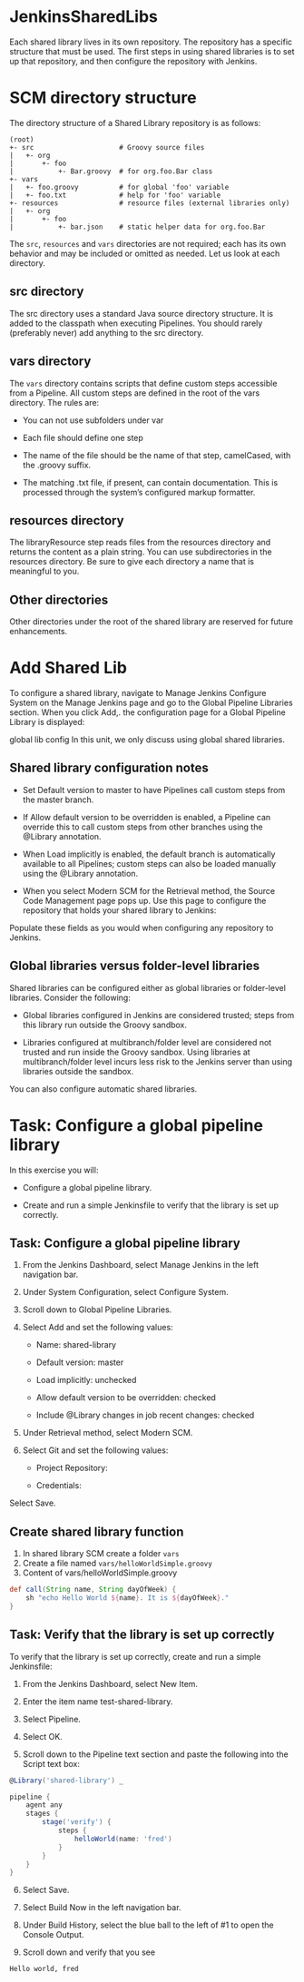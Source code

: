# JenkinsSharedLibs
Each shared library lives in its own repository. The repository has a specific structure that must be used. The first steps in using shared libraries is to set up that repository, and then configure the repository with Jenkins.

# SCM directory structure
The directory structure of a Shared Library repository is as follows:

```
(root)
+- src                     # Groovy source files
|   +- org
|       +- foo
|           +- Bar.groovy  # for org.foo.Bar class
+- vars
|   +- foo.groovy          # for global 'foo' variable
|   +- foo.txt             # help for 'foo' variable
+- resources               # resource files (external libraries only)
|   +- org
|       +- foo
|           +- bar.json    # static helper data for org.foo.Bar
```

The `src`, `resources` and `vars` directories are not required; each has its own behavior and may be included or omitted as needed. Let us look at each directory.

## src directory
The src directory uses a standard Java source directory structure. It is added to the classpath when executing Pipelines. You should rarely (preferably never) add anything to the src directory.

## vars directory
The `vars` directory contains scripts that define custom steps accessible from a Pipeline. All custom steps are defined in the root of the vars directory. The rules are:

- You can not use subfolders under var

- Each file should define one step

- The name of the file should be the name of that step, camelCased, with the .groovy suffix.

- The matching .txt file, if present, can contain documentation. This is processed through the system’s configured markup formatter.

## resources directory
The libraryResource step reads files from the resources directory and returns the content as a plain string. You can use subdirectories in the resources directory. Be sure to give each directory a name that is meaningful to you.

## Other directories
Other directories under the root of the shared library are reserved for future enhancements.



# Add Shared Lib
To configure a shared library, navigate to Manage Jenkins  Configure System on the Manage Jenkins page and go to the Global Pipeline Libraries section. When you click Add,. the configuration page for a Global Pipeline Library is displayed:

global lib config
In this unit, we only discuss using global shared libraries.

## Shared library configuration notes
- Set Default version to master to have Pipelines call custom steps from the master branch.

- If Allow default version to be overridden is enabled, a Pipeline can override this to call custom steps from other branches using the @Library annotation.

- When Load implicitly is enabled, the default branch is automatically available to all Pipelines; custom steps can also be loaded manually using the @Library annotation.

- When you select Modern SCM for the Retrieval method, the Source Code Management page pops up. Use this page to configure the repository that holds your shared library to Jenkins:


Populate these fields as you would when configuring any repository to Jenkins.

## Global libraries versus folder-level libraries
Shared libraries can be configured either as global libraries or folder-level libraries. Consider the following:

- Global libraries configured in Jenkins are considered trusted; steps from this library run outside the Groovy sandbox.

- Libraries configured at multibranch/folder level are considered not trusted and run inside the Groovy sandbox. Using libraries at multibranch/folder level incurs less risk to the Jenkins server than using libraries outside the sandbox.

You can also configure automatic shared libraries.


# Task: Configure a global pipeline library
In this exercise you will:

- Configure a global pipeline library.

- Create and run a simple Jenkinsfile to verify that the library is set up correctly.

## Task: Configure a global pipeline library
1. From the Jenkins Dashboard, select Manage Jenkins in the left navigation bar.

2. Under System Configuration, select Configure System.

3. Scroll down to Global Pipeline Libraries.

4. Select Add and set the following values:

    - Name: shared-library

    - Default version: master

    - Load implicitly: unchecked

    - Allow default version to be overridden: checked

    - Include @Library changes in job recent changes: checked

5. Under Retrieval method, select Modern SCM.

6. Select Git and set the following values:

    - Project Repository: 

    - Credentials: 

Select Save.

## Create shared library function
1. In shared library SCM create a folder `vars`
2. Create a file named `vars/helloWorldSimple.groovy`
3. Content of vars/helloWorldSimple.groovy
```groovy
def call(String name, String dayOfWeek) {
    sh "echo Hello World ${name}. It is ${dayOfWeek}."
}
```

## Task: Verify that the library is set up correctly
To verify that the library is set up correctly, create and run a simple Jenkinsfile:

1. From the Jenkins Dashboard, select New Item.

2. Enter the item name test-shared-library.

3. Select Pipeline.

4. Select OK.

5. Scroll down to the Pipeline text section and paste the following into the Script text box:
```groovy
@Library('shared-library') _

pipeline {
    agent any
    stages {
        stage('verify') {
            steps {
                helloWorld(name: 'fred')
            }
        }
    }
}
```

6. Select Save.

7. Select Build Now in the left navigation bar.

8. Under Build History, select the blue ball to the left of #1 to open the Console Output.

9. Scroll down and verify that you see
```
Hello world, fred
```